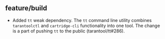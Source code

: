 ## feature/build

* Added `tt` weak dependency. The `tt` command line utility combines
  `tarantoolctl` and `cartridge-cli` functionality into one tool.
  The change is a part of pushing `tt` to the public (tarantool/tt#286).
